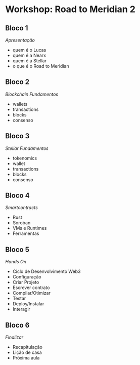 # **Workshop: Road to Meridian 2**

## Bloco 1

_Apresentação_

- quem é o Lucas
- quem é a Nearx
- quem é a Stellar
- o que é o Road to Meridian

## Bloco 2

_Blockchain Fundamentos_

- wallets
- transactions
- blocks
- consenso

## Bloco 3

_Stellar Fundamentos_

- tokenomics
- wallet
- transactions
- blocks
- consenso

## Bloco 4

_Smartcontracts_

- Rust
- Soroban
- VMs e Runtimes
- Ferramentas

## Bloco 5

_Hands On_

- Ciclo de Desenvolvimento Web3
- Configuração
- Criar Projeto
- Escrever contrato
- Compilar/Otimizar
- Testar
- Deploy/Instalar
- Interagir

## Bloco 6

_Finalizar_

- Recapitulação
- Lição de casa
- Próxima aula
